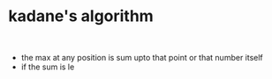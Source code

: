 # kadane's algorithm
​
- the max at any position is sum upto that point or that number itself
- if the sum is le